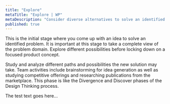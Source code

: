 ```yaml
---
title: "Explore"
metaTitle: "Explore | WP"
metaDescription: "Consider diverse alternatives to solve an identified problem."
published: true
---
```


This is the initial stage where you come up with an idea to solve an identified problem. It is important at this stage to take a complete view of the problem domain. Explore different possibilities before locking down on a focused product concept.

Study and analyze different paths and possibilities the new solution may take. Team activities include brainstorming for idea generation as well as studying competitive offerings and researching publications from the marketplace. This phase is like the Divergence and Discover phases of the Design Thinking process.

The test text goes here...